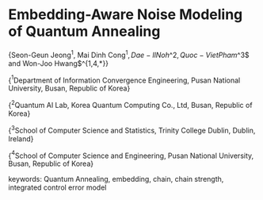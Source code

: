 # Embedding-Aware Noise Modeling of Quantum Annealing


{Seon-Geun Jeong$^1$, Mai Dinh Cong$^1, Dae-Il Noh$^2$, Quoc-Viet Pham$^3$ and Won-Joo Hwang$^{1,4,*}}

{$^1$Department of Information Convergence Engineering, Pusan National University, Busan, Republic of Korea}

{$^2$Quantum AI Lab, Korea Quantum Computing Co., Ltd, Busan, Republic of Korea}

{$^3$School of Computer Science and Statistics, Trinity College Dublin, Dublin, Ireland}

{$^4$School of Computer Science and Engineering, Pusan National University, Busan, Republic of Korea}

keywords: Quantum Annealing, embedding, chain, chain strength, integrated control error model
